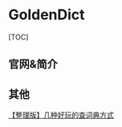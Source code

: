 # GoldenDict

[TOC]

## 官网&简介

## 其他

[【整理版】几种好玩的查词典方式](https://www.pdawiki.com/forum/thread-31879-1-1.html?x=294297)

